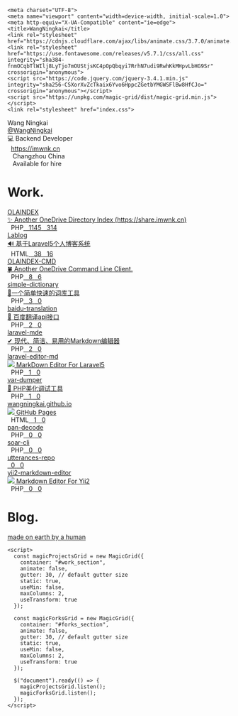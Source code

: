 <!DOCTYPE html><html lang="en"><head>
    <meta charset="UTF-8">
    <meta name="viewport" content="width=device-width, initial-scale=1.0">
    <meta http-equiv="X-UA-Compatible" content="ie=edge">
    <title>WangNingkai</title>
    <link rel="stylesheet" href="https://cdnjs.cloudflare.com/ajax/libs/animate.css/3.7.0/animate.min.css">
    <link rel="stylesheet" href="https://use.fontawesome.com/releases/v5.7.1/css/all.css" integrity="sha384-fnmOCqbTlWIlj8LyTjo7mOUStjsKC4pOpQbqyi7RrhN7udi9RwhKkMHpvLbHG9Sr" crossorigin="anonymous">
    <script src="https://code.jquery.com/jquery-3.4.1.min.js" integrity="sha256-CSXorXvZcTkaix6Yvo6HppcZGetbYMGWSFlBw8HfCJo=" crossorigin="anonymous"></script>
    <script src="https://unpkg.com/magic-grid/dist/magic-grid.min.js"></script>
    <link rel="stylesheet" href="index.css">
  <link rel="icon" href="https://avatars3.githubusercontent.com/u/23030927?v=4" type="image/png"></head>

  <body>
    <div id="loading">
      <div id="spinner"></div>
    </div>
    <div id="profile">
      <div id="profile_img" style="background: url(https://avatars3.githubusercontent.com/u/23030927?v=4) center;"></div>
      <div id="username"><span style="display:block;">Wang Ningkai</span><a href="https://github.com/WangNingkai">@WangNingkai</a></div>
      <div id="userbio" style="display: block;">💻 Backend Developer </div>
      <div id="about">
                <span style="display:none;"><i class="fas fa-users"></i> &nbsp; null</span>
                <span style="display:none;"><i class="fas fa-envelope"></i> &nbsp; null</span>
                <span style="display:block;"><i class="fas fa-link"></i> &nbsp; <a href="https://imwnk.cn">https://imwnk.cn</a></span>
                <span style="display:block;"><i class="fas fa-map-marker-alt"></i> &nbsp;&nbsp; Changzhou China</span>
                <span style="display:block;"><i class="fas fa-user-tie"></i> &nbsp;&nbsp; Available for hire</span>
                <div class="socials">
                <span style="display:none !important;"><a href="https://www.twitter.com/undefined" target="_blank" class="socials"><i class="fab fa-twitter"></i></a></span>
                <span style="display:none !important;"><a href="https://www.dribbble.com/undefined" target="_blank" class="socials"><i class="fab fa-dribbble"></i></a></span>
                <span style="display:none !important;"><a href="https://www.linkedin.com/in/undefined/" target="_blank" class="socials"><i class="fab fa-linkedin-in"></i></a></span>
                <span style="display:none !important;"><a href="https://www.medium.com/@undefined/" target="_blank" class="socials"><i class="fab fa-medium-m"></i></a></span>
                </div>
                </div>
    </div>
    <div id="display">
      <div id="work">
        <h1>Work.</h1>
        <div class="projects" id="work_section">
                        <a href="https://github.com/WangNingkai/OLAINDEX" target="_blank">
                        <section>
                            <div class="section_title">OLAINDEX</div>
                            <div class="about_section">
                            <span style="display:block;">✨ Another OneDrive Directory Index  (https://share.imwnk.cn)</span>
                            </div>
                            <div class="bottom_section">
                                <span style="display:inline-block;"><i class="fas fa-code"></i>&nbsp; PHP</span>
                                <span><i class="fas fa-star"></i>&nbsp; 1145</span>
                                <span><i class="fas fa-code-branch"></i>&nbsp; 314</span>
                            </div>
                        </section>
                        </a>
                        <a href="https://github.com/WangNingkai/Lablog" target="_blank">
                        <section>
                            <div class="section_title">Lablog</div>
                            <div class="about_section">
                            <span style="display:block;">🔊 基于Laravel5个人博客系统</span>
                            </div>
                            <div class="bottom_section">
                                <span style="display:inline-block;"><i class="fas fa-code"></i>&nbsp; HTML</span>
                                <span><i class="fas fa-star"></i>&nbsp; 38</span>
                                <span><i class="fas fa-code-branch"></i>&nbsp; 16</span>
                            </div>
                        </section>
                        </a>
                        <a href="https://github.com/WangNingkai/OLAINDEX-CMD" target="_blank">
                        <section>
                            <div class="section_title">OLAINDEX-CMD</div>
                            <div class="about_section">
                            <span style="display:block;">🍀 Another OneDrive Command Line Client.</span>
                            </div>
                            <div class="bottom_section">
                                <span style="display:inline-block;"><i class="fas fa-code"></i>&nbsp; PHP</span>
                                <span><i class="fas fa-star"></i>&nbsp; 8</span>
                                <span><i class="fas fa-code-branch"></i>&nbsp; 6</span>
                            </div>
                        </section>
                        </a>
                        <a href="https://github.com/WangNingkai/simple-dictionary" target="_blank">
                        <section>
                            <div class="section_title">simple-dictionary</div>
                            <div class="about_section">
                            <span style="display:block;"> 📕一个简单快速的词库工具</span>
                            </div>
                            <div class="bottom_section">
                                <span style="display:inline-block;"><i class="fas fa-code"></i>&nbsp; PHP</span>
                                <span><i class="fas fa-star"></i>&nbsp; 3</span>
                                <span><i class="fas fa-code-branch"></i>&nbsp; 0</span>
                            </div>
                        </section>
                        </a>
                        <a href="https://github.com/WangNingkai/baidu-translation" target="_blank">
                        <section>
                            <div class="section_title">baidu-translation</div>
                            <div class="about_section">
                            <span style="display:block;">🎉 百度翻译api接口</span>
                            </div>
                            <div class="bottom_section">
                                <span style="display:inline-block;"><i class="fas fa-code"></i>&nbsp; PHP</span>
                                <span><i class="fas fa-star"></i>&nbsp; 2</span>
                                <span><i class="fas fa-code-branch"></i>&nbsp; 0</span>
                            </div>
                        </section>
                        </a>
                        <a href="https://github.com/WangNingkai/laravel-mde" target="_blank">
                        <section>
                            <div class="section_title">laravel-mde</div>
                            <div class="about_section">
                            <span style="display:block;">✔ 现代、简洁、易用的Markdown编辑器</span>
                            </div>
                            <div class="bottom_section">
                                <span style="display:inline-block;"><i class="fas fa-code"></i>&nbsp; PHP</span>
                                <span><i class="fas fa-star"></i>&nbsp; 2</span>
                                <span><i class="fas fa-code-branch"></i>&nbsp; 0</span>
                            </div>
                        </section>
                        </a>
                        <a href="https://github.com/WangNingkai/laravel-editor-md" target="_blank">
                        <section>
                            <div class="section_title">laravel-editor-md</div>
                            <div class="about_section">
                            <span style="display:block;"><img src="https://github.githubassets.com/images/icons/emoji/unicode/1f4a1.png?v8" class="emoji"> MarkDown Editor For Laravel5</span>
                            </div>
                            <div class="bottom_section">
                                <span style="display:inline-block;"><i class="fas fa-code"></i>&nbsp; PHP</span>
                                <span><i class="fas fa-star"></i>&nbsp; 1</span>
                                <span><i class="fas fa-code-branch"></i>&nbsp; 0</span>
                            </div>
                        </section>
                        </a>
                        <a href="https://github.com/WangNingkai/var-dumper" target="_blank">
                        <section>
                            <div class="section_title">var-dumper</div>
                            <div class="about_section">
                            <span style="display:block;"> 🚧 PHP美化调试工具</span>
                            </div>
                            <div class="bottom_section">
                                <span style="display:inline-block;"><i class="fas fa-code"></i>&nbsp; PHP</span>
                                <span><i class="fas fa-star"></i>&nbsp; 1</span>
                                <span><i class="fas fa-code-branch"></i>&nbsp; 0</span>
                            </div>
                        </section>
                        </a>
                        <a href="https://github.com/WangNingkai/wangningkai.github.io" target="_blank">
                        <section>
                            <div class="section_title">wangningkai.github.io</div>
                            <div class="about_section">
                            <span style="display:block;"><img src="https://github.githubassets.com/images/icons/emoji/unicode/1f680.png?v8" class="emoji"> GitHub Pages</span>
                            </div>
                            <div class="bottom_section">
                                <span style="display:inline-block;"><i class="fas fa-code"></i>&nbsp; HTML</span>
                                <span><i class="fas fa-star"></i>&nbsp; 1</span>
                                <span><i class="fas fa-code-branch"></i>&nbsp; 0</span>
                            </div>
                        </section>
                        </a>
                        <a href="https://github.com/WangNingkai/pan-decode" target="_blank">
                        <section>
                            <div class="section_title">pan-decode</div>
                            <div class="about_section">
                            <span style="display:none;">undefined</span>
                            </div>
                            <div class="bottom_section">
                                <span style="display:inline-block;"><i class="fas fa-code"></i>&nbsp; PHP</span>
                                <span><i class="fas fa-star"></i>&nbsp; 0</span>
                                <span><i class="fas fa-code-branch"></i>&nbsp; 0</span>
                            </div>
                        </section>
                        </a>
                        <a href="https://github.com/WangNingkai/soar-cli" target="_blank">
                        <section>
                            <div class="section_title">soar-cli</div>
                            <div class="about_section">
                            <span style="display:none;">undefined</span>
                            </div>
                            <div class="bottom_section">
                                <span style="display:inline-block;"><i class="fas fa-code"></i>&nbsp; PHP</span>
                                <span><i class="fas fa-star"></i>&nbsp; 0</span>
                                <span><i class="fas fa-code-branch"></i>&nbsp; 0</span>
                            </div>
                        </section>
                        </a>
                        <a href="https://github.com/WangNingkai/utterances-repo" target="_blank">
                        <section>
                            <div class="section_title">utterances-repo</div>
                            <div class="about_section">
                            <span style="display:none;">undefined</span>
                            </div>
                            <div class="bottom_section">
                                <span style="display:none;"><i class="fas fa-code"></i>&nbsp; null</span>
                                <span><i class="fas fa-star"></i>&nbsp; 0</span>
                                <span><i class="fas fa-code-branch"></i>&nbsp; 0</span>
                            </div>
                        </section>
                        </a>
                        <a href="https://github.com/WangNingkai/yii2-markdown-editor" target="_blank">
                        <section>
                            <div class="section_title">yii2-markdown-editor</div>
                            <div class="about_section">
                            <span style="display:block;"><img src="https://github.githubassets.com/images/icons/emoji/unicode/1f4dd.png?v8" class="emoji"> Markdown Editor For Yii2</span>
                            </div>
                            <div class="bottom_section">
                                <span style="display:inline-block;"><i class="fas fa-code"></i>&nbsp; PHP</span>
                                <span><i class="fas fa-star"></i>&nbsp; 0</span>
                                <span><i class="fas fa-code-branch"></i>&nbsp; 0</span>
                            </div>
                        </section>
                        </a></div>
      </div>
      <div id="forks" style="display:none;">
        <h1>Forks.</h1>
        <div class="projects" id="forks_section"></div>
      </div>
      <div id="blog_section">
        <h1>Blog.</h1>
        <div id="blogs"></div>
      </div>
      <div id="footer">
        <a href="https://github.com/imfunniee" target="_blank">made on earth by a human</a>
      </div>
    </div>
    <script type="text/javascript">
      setTimeout(function() {
        document.getElementById("loading").classList.add("animated");
        document.getElementById("loading").classList.add("fadeOut");
        setTimeout(function() {
          document.getElementById("loading").classList.remove("animated");
          document.getElementById("loading").classList.remove("fadeOut");
          document.getElementById("loading").style.display = "none";
        }, 800);
      }, 1500);
      $.getJSON("blog.json", function(blog) {
        blog = blog || [];
        if (blog.length == 0) {
          return (document.getElementById("blog_section").style.display =
            "none");
        }
        for (var i = 0; i < blog.length; i++) {
          $("#blogs").append(`
            <a href="./blog/${blog[i].url_title}/" target="_blank">
                <section>
                    <img src="./blog/${blog[i].url_title}/${blog[i].top_image}">
                    <div class="blog_container">
                        <div class="section_title">${blog[i].title}</div>
                        <div class="about_section">
                            ${blog[i].sub_title}
                        </div>
                    </div>
                </section>
            </a>
            `);
        }
      }).fail(function() {
        return (document.getElementById("blog_section").style.display = "none");
      });
    </script>

    <script>
      const magicProjectsGrid = new MagicGrid({
        container: "#work_section",
        animate: false,
        gutter: 30, // default gutter size
        static: true,
        useMin: false,
        maxColumns: 2,
        useTransform: true
      });

      const magicForksGrid = new MagicGrid({
        container: "#forks_section",
        animate: false,
        gutter: 30, // default gutter size
        static: true,
        useMin: false,
        maxColumns: 2,
        useTransform: true
      });

      $("document").ready(() => {
        magicProjectsGrid.listen();
        magicForksGrid.listen();
      });
    </script>
  

</body></html>
